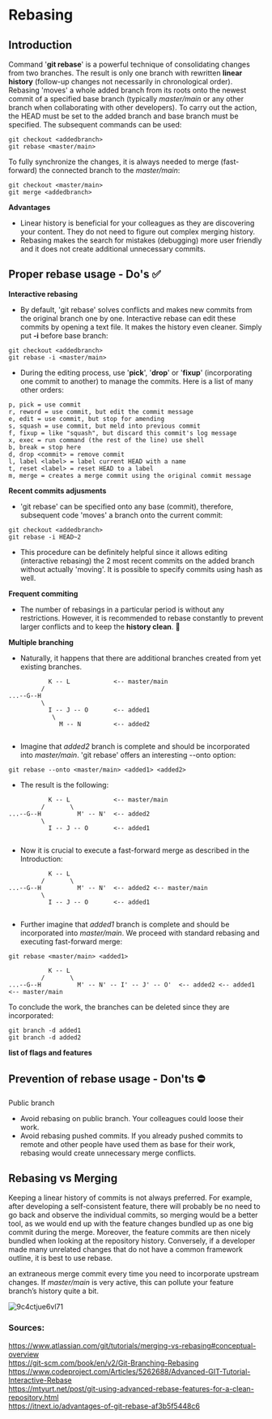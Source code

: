 # Rebasing

## Introduction
Command '**git rebase**' is a powerful technique of consolidating changes from two branches. The result is only one branch with rewritten **linear history** (follow-up changes not necessarily in chronological order).
Rebasing 'moves' a whole added branch from its roots onto the newest commit of a specified base branch (typically *master/main* or any other branch when collaborating with other developers).
To carry out the action, the HEAD must be set to the added branch and base branch must be specified. The subsequent commands can be used:
```
git checkout <addedbranch>
git rebase <master/main>
```
To fully synchronize the changes, it is always needed to merge (fast-forward) the connected branch to the *master/main*:
```
git checkout <master/main>
git merge <addedbranch>
```

**Advantages**
+ Linear history is beneficial for your colleagues as they are discovering your content. They do not need to figure out complex merging history. 
+ Rebasing makes the search for mistakes (debugging) more user friendly and it does not create additional unnecessary commits.

## Proper rebase usage - Do's :white_check_mark:

**Interactive rebasing**

- By default, 'git rebase' solves conflicts and makes new commits from the original branch one by one. Interactive rebase can edit these commits by opening a text file. It makes the history even cleaner. Simply put **-i** before base branch:
```
git checkout <addedbranch>
git rebase -i <master/main>
```
+ During the editing process, use '**pick**', '**drop**' or '**fixup**' (incorporating one commit to another) to manage the commits. Here is a list of many other orders:

```
p, pick = use commit
r, reword = use commit, but edit the commit message
e, edit = use commit, but stop for amending
s, squash = use commit, but meld into previous commit
f, fixup = like "squash", but discard this commit's log message
x, exec = run command (the rest of the line) use shell
b, break = stop here
d, drop <commit> = remove commit
l, label <label> = label current HEAD with a name
t, reset <label> = reset HEAD to a label
m, merge = creates a merge commit using the original commit message
```
  
**Recent commits adjusments**
- 'git rebase' can be specified onto any base (commit), therefore, subsequent code 'moves' a branch onto the current commit:
```
git checkout <addedbranch>
git rebase -i HEAD~2
```
+ This procedure can be definitely helpful since it allows editing (interactive rebasing) the 2 most recent commits on the added branch without actually 'moving'. It is possible to specify commits using hash as well.

**Frequent commiting**
- The number of rebasings in a particular period is without any restrictions. However, it is recommended to rebase constantly to prevent larger conflicts and to keep the **history clean**. :broom: 

**Multiple branching**
- Naturally, it happens that there are additional branches created from yet existing branches.
```
           K -- L            <-- master/main
         /
...--G--H
         \
           I -- J -- O       <-- added1
            \
              M -- N         <-- added2
              
```
+ Imagine that *added2* branch is complete and should be incorporated into *master/main*. 'git rebase' offers an interesting --onto option:
```
git rebase --onto <master/main> <added1> <added2>
```
+ The result is the following:
```
           K -- L            <-- master/main
         /       \
...--G--H          M' -- N'  <-- added2
         \
           I -- J -- O       <-- added1
              
```
+ Now it is crucial to execute a fast-forward merge as described in the Introduction:
```
           K -- L            
         /       \
...--G--H          M' -- N'  <-- added2 <-- master/main
         \
           I -- J -- O       <-- added1
              
```
+ Further imagine that *added1* branch is complete and should be incorporated into *master/main*. We proceed with standard rebasing and executing fast-forward merge:
```
git rebase <master/main> <added1>
```
```
           K -- L            
         /       \
...--G--H          M' -- N' -- I' -- J' -- O'  <-- added2 <-- added1 <-- master/main     
```
To conclude the work, the branches can be deleted since they are incorporated:
```
git branch -d added1
git branch -d added2
```

**list of flags and features**

## Prevention of rebase usage - Don'ts :no_entry:
Public branch
- Avoid rebasing on public branch. Your colleagues could loose their work.
- Avoid rebasing pushed commits. If you already pushed commits to remote and other people have used them as base for their work, rebasing would create unnecessary merge conflicts.

## Rebasing vs Merging
Keeping a linear history of commits is not always preferred. For example, after developing a self-consistent feature, there will probably be no need to go back and observe the individual commits, so merging would be a better tool, as we would end up with the feature changes bundled up as one big commit during the merge. Moreover, the feature commits are then nicely bundled when looking at the repository history. Conversely, if a developer made many unrelated changes that do not have a common framework outline, it is best to use rebase.


an extraneous merge commit every time you need to incorporate upstream changes. If *master/main* is very active, this can pollute your feature branch’s history quite a bit. 


![9c4ctjue6vl71](https://user-images.githubusercontent.com/79012119/132845480-9913fca6-3b2a-4771-bfc6-8cd1e96e7c10.jpg)

### Sources:  
https://www.atlassian.com/git/tutorials/merging-vs-rebasing#conceptual-overview  
https://git-scm.com/book/en/v2/Git-Branching-Rebasing   
https://www.codeproject.com/Articles/5262688/Advanced-GIT-Tutorial-Interactive-Rebase  
https://mtyurt.net/post/git-using-advanced-rebase-features-for-a-clean-repository.html  
https://itnext.io/advantages-of-git-rebase-af3b5f5448c6  
